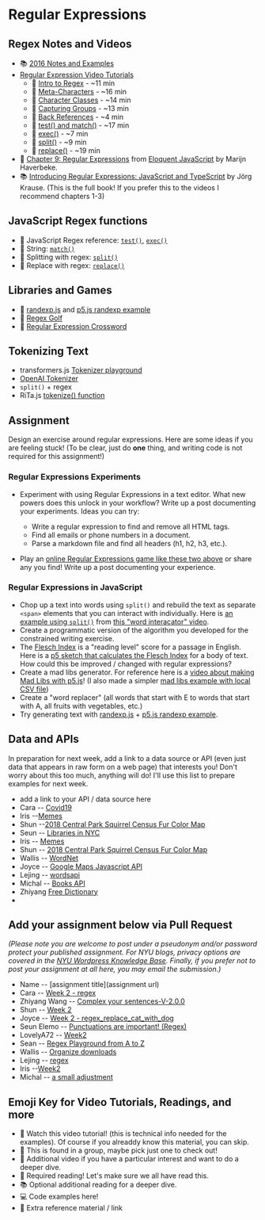 # Regular Expressions

## Regex Notes and Videos

- 📚 [2016 Notes and Examples](https://shiffman-archive.netlify.app/a2z/regex)
- [Regular Expression Video Tutorials](https://www.youtube.com/watch?v=7DG3kCDx53c&list=PLRqwX-V7Uu6YEypLuls7iidwHMdCM6o2w)
  - 🚨 [Intro to Regex](https://youtu.be/7DG3kCDx53c?list=PLRqwX-V7Uu6YEypLuls7iidwHMdCM6o2w) - ~11 min
  - 🚨 [Meta-Characters](https://www.youtube.com/watch?v=YTocEnDsMNw&list=PLRqwX-V7Uu6YEypLuls7iidwHMdCM6o2w&index=2) - ~16 min
  - 🚨 [Character Classes](https://www.youtube.com/watch?v=EfJU0Y9WAZ4&list=PLRqwX-V7Uu6YEypLuls7iidwHMdCM6o2w&index=3) - ~14 min
  - 🚨 [Capturing Groups](https://youtu.be/c9HbsUSWilw?list=PLRqwX-V7Uu6YEypLuls7iidwHMdCM6o2w) - ~13 min
  - 🍿 [Back References](https://youtu.be/Z66TeSTcP-Q?list=PLRqwX-V7Uu6YEypLuls7iidwHMdCM6o2w) - ~4 min
  - 🚨 [test() and match()](https://youtu.be/W7S_Vmq0GSs?list=PLRqwX-V7Uu6YEypLuls7iidwHMdCM6o2w) - ~17 min
  - 🍿 [exec()](https://youtu.be/t029QcVHtas?list=PLRqwX-V7Uu6YEypLuls7iidwHMdCM6o2w) - ~7 min
  - 🚨 [split()](https://youtu.be/fdyqutmcI2Q?list=PLRqwX-V7Uu6YEypLuls7iidwHMdCM6o2w) - ~9 min
  - 🍿 [replace()](https://youtu.be/7a-a6lKoyIQ?list=PLRqwX-V7Uu6YEypLuls7iidwHMdCM6o2w) - ~19 min
- 📕 [Chapter 9: Regular Expressions](https://eloquentjavascript.net/09_regexp.html) from [Eloquent JavaScript](https://eloquentjavascript.net/) by Marijn Haverbeke.
- 📚 [Introducing Regular Expressions: JavaScript and TypeScript](https://learning-oreilly-com.proxy.library.nyu.edu/library/view/introducing-regular-expressions/9781484225080/A434767_1_En_1_Chapter.html) by Jörg Krause. (This is the full book! If you prefer this to the videos I recommend chapters 1-3)

## JavaScript Regex functions

- 🔗 JavaScript Regex reference: [`test()`](https://developer.mozilla.org/en-US/docs/Web/JavaScript/Reference/Global_Objects/RegExp/test), [`exec()`](https://developer.mozilla.org/en-US/docs/Web/JavaScript/Reference/Global_Objects/RegExp/exec)
- 🔗 String: [`match()`](https://developer.mozilla.org/en-US/docs/Web/JavaScript/Reference/Global_Objects/String/match)
- 🔗 Splitting with regex: [`split()`](https://developer.mozilla.org/en-US/docs/Web/JavaScript/Reference/Global_Objects/String/split)
- 🔗 Replace with regex: [`replace()`](https://developer.mozilla.org/en-US/docs/Web/JavaScript/Reference/Global_Objects/String/replace)

## Libraries and Games

- 🔗 [randexp.js](http://fent.github.io/randexp.js/) and [p5.js randexp example](https://editor.p5js.org/a2zitp/sketches/OdXw3Mhu5)
- 🔗 [Regex Golf](https://alf.nu/RegexGolf)
- 🔗 [Regular Expression Crossword](https://regexcrossword.com/)

## Tokenizing Text

- transformers.js [Tokenizer playground](https://huggingface.co/spaces/Xenova/the-tokenizer-playground)
- [OpenAI Tokenizer](https://platform.openai.com/tokenizer)
- `split()` + regex
- RiTa.js [tokenize() function](https://rednoise.org/rita/reference/RiTa/tokenize/index.html)

## Assignment

Design an exercise around regular expressions. Here are some ideas if you are feeling stuck! (To be clear, just do **one** thing, and writing code is not required for this assignment!)

### Regular Expressions Experiments

- Experiment with using Regular Expressions in a text editor. What new powers does this unlock in your workflow? Write up a post documenting your experiments. Ideas you can try:

  - Write a regular expression to find and remove all HTML tags.
  - Find all emails or phone numbers in a document.
  - Parse a markdown file and find all headers (h1, h2, h3, etc.).

- Play an [online Regular Expressions game like these two above](#libraries-and-games) or share any you find! Write up a post documenting your experience.

### Regular Expressions in JavaScript

- Chop up a text into words using `split()` and rebuild the text as separate `<span>` elements that you can interact with individually. Here is [an example using `split()`](https://editor.p5js.org/codingtrain/sketches/Jr3zCQw-9) from [this "word interacator" video](https://thecodingtrain.com/challenges/38-word-interactor).
- Create a programmatic version of the algorithm you developed for the constrained writing exercise.
- The [Flesch Index](https://en.wikipedia.org/wiki/Flesch%E2%80%93Kincaid_readability_tests) is a "reading level" score for a passage in English. Here is a [p5 sketch that calculates the Flesch Index](https://editor.p5js.org/a2zitp/sketches/OQx3A3Sa0) for a body of text. How could this be improved / changed with regular expressions?
- Create a mad libs generator. For reference here is a [video about making Mad Libs with p5.js](https://thecodingtrain.com/challenges/39-madlibs-generator)! (I also made a simpler [mad libs example with local CSV file](https://editor.p5js.org/a2zitp/sketches/yZp-eF9KD))
- Create a "word replacer" (all words that start with E to words that start with A, all fruits with vegetables, etc.)
- Try generating text with [randexp.js](http://fent.github.io/randexp.js/) + [p5.js randexp example](https://editor.p5js.org/a2zitp/sketches/OdXw3Mhu5).


## Data and APIs

In preparation for next week, add a link to a data source or API (even just data that appears in raw form on a web page) that interests you! Don't worry about this too much, anything will do! I'll use this list to prepare examples for next week.

- add a link to your API / data source here
- Cara -- [Covid19](https://github.com/CSSEGISandData/COVID-19?tab=readme-ov-file)
- Iris --[Memes](https://github.com/D3vd/Meme_Api)
- Shun --[2018 Central Park Squirrel Census Fur Color Map](https://data.cityofnewyork.us/Environment/2018-Squirrel-Census-Fur-Color-Map/fak5-wcft)
- Seun -- [Libraries in NYC](https://data.cityofnewyork.us/Business/Library/p4pf-fyc4)
- Iris -- [Memes](https://github.com/D3vd/Meme_Api)
- Shun -- [2018 Central Park Squirrel Census Fur Color Map](https://data.cityofnewyork.us/Environment/2018-Squirrel-Census-Fur-Color-Map/fak5-wcft)
- Wallis -- [WordNet](https://wordnet.princeton.edu/)
- Joyce -- [Google Maps Javascript API](https://developers.google.com/maps/documentation/javascript)
- Lejing -- [wordsapi](https://www.wordsapi.com/docs/)
- Michal -- [Books API](https://openlibrary.org/developers/api)
- Zhiyang [Free Dictionary](https://dictionaryapi.dev/)
- 
## Add your assignment below via Pull Request

_(Please note you are welcome to post under a pseudonym and/or password protect your published assignment. For NYU blogs, privacy options are covered in the [NYU Wordpress Knowledge Base](https://wp.nyu.edu/knowledge/). Finally, if you prefer not to post your assignment at all here, you may email the submission.)_

- Name -- [assignment title](assignment url)
- Cara -- [Week 2 - regex](https://pastoral-galliform-f42.notion.site/Week2-46b0dd5ea6594ec1b5322520b6979f82?pvs=4)
- Zhiyang Wang -- [Complex your sentences-V-2.0.0](https://github.com/isZhiyangWang/atoz/blob/main/docs/week2.md)
- Shun -- [Week 2](https://vagabond-taker-69c.notion.site/A2Z-F24-Week2-104f5cf5797a800a8387e4c8ae0fcd16?pvs=4)
- Joyce -- [Week 2 - regex_replace_cat_with_dog](https://joycezheng.notion.site/assignment2-1024ee8df27e802fa70ec39c8899f505?pvs=4)
- Seun Elemo -- [Punctuations are important! (Regex)](https://tinyurl.com/3pknd96d)
- LovelyA72 -- [Week2](https://a2z.kmoene.com/p/393012-1718.html)
- Sean -- [Regex Playground from A to Z](https://sseanliu.github.io/regex-playground/)
- Wallis -- [Organize downloads](https://wallis-itp-24.webflow.io/fall-course/business)
- Lejing -- [regex](https://lejingqiu.notion.site/week-2-Regex-105ed6a177b0802d8d19d244a3007739?pvs=4)
- Iris --[Week2](https://bw0914.notion.site/programming-a2z-week2-homework-10375685ef9580c6bbe7d78965639c22?pvs=4)
- Michal -- [a small adjustment](https://michals-blog-site.webflow.io/weeks/paz-week2)

## Emoji Key for Video Tutorials, Readings, and more

- 🚨 Watch this video tutorial! (this is technical info needed for the examples). Of course if you alreaddy know this material, you can skip.
- 🔢 This is found in a group, maybe pick just one to check out!
- 🍿 Additional video if you have a particular interest and want to do a deeper dive.
- 📕 Required reading! Let's make sure we all have read this.
- 📚 Optional additional reading for a deeper dive.
- 💻 Code examples here!
- 🔗 Extra reference material / link
